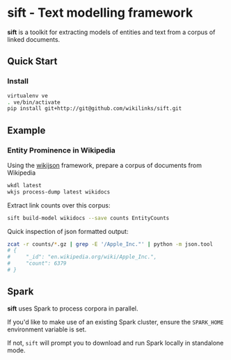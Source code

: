 sift - Text modelling framework
==================================

__sift__ is a toolkit for extracting models of entities and text from a corpus of linked documents.

## Quick Start

### Install
```bash
virtualenv ve
. ve/bin/activate
pip install git+http://git@github.com/wikilinks/sift.git
```

## Example

### Entity Prominence in Wikipedia

Using the [wikijson](https://github.com/wikilinks/wikijson) framework, prepare a corpus of documents from Wikipedia
```bash
wkdl latest
wkjs process-dump latest wikidocs
```

Extract link counts over this corpus:
```bash
sift build-model wikidocs --save counts EntityCounts
```

Quick inspection of json formatted output:
```bash
zcat -r counts/*.gz | grep -E '/Apple_Inc."' | python -m json.tool
# {
#     "_id": "en.wikipedia.org/wiki/Apple_Inc.",
#     "count": 6379
# }
```

## Spark

__sift__ uses Spark to process corpora in parallel.

If you'd like to make use of an existing Spark cluster, ensure the `SPARK_HOME` environment variable is set.

If not, `sift` will prompt you to download and run Spark locally in standalone mode.

